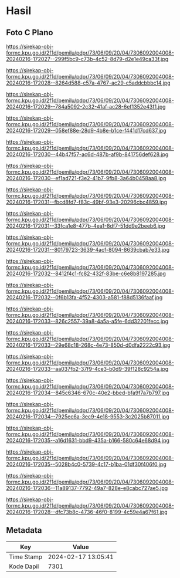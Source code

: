 # Hasil

## Foto C Plano

https://sirekap-obj-formc.kpu.go.id/2f1d/pemilu/pdpr/73/06/09/20/04/7306092004008-20240216-172027--299f5bc9-c73b-4c52-8d79-d2e1e49ca33f.jpg

https://sirekap-obj-formc.kpu.go.id/2f1d/pemilu/pdpr/73/06/09/20/04/7306092004008-20240216-172028--8264d588-c57a-4767-ac29-c5addcbbbc14.jpg

https://sirekap-obj-formc.kpu.go.id/2f1d/pemilu/pdpr/73/06/09/20/04/7306092004008-20240216-172029--784a5092-2c32-41af-ac28-6ef1352e43f1.jpg

https://sirekap-obj-formc.kpu.go.id/2f1d/pemilu/pdpr/73/06/09/20/04/7306092004008-20240216-172029--058ef88e-28d9-4b8e-b1ce-f441d17cd637.jpg

https://sirekap-obj-formc.kpu.go.id/2f1d/pemilu/pdpr/73/06/09/20/04/7306092004008-20240216-172030--44b47f57-ac6d-487b-af9b-841756def628.jpg

https://sirekap-obj-formc.kpu.go.id/2f1d/pemilu/pdpr/73/06/09/20/04/7306092004008-20240216-172030--ef1ad721-f3e2-41b7-9fb8-3a64b0458aa8.jpg

https://sirekap-obj-formc.kpu.go.id/2f1d/pemilu/pdpr/73/06/09/20/04/7306092004008-20240216-172031--fbcd8fd7-f83c-49bf-93e3-20296cbc4859.jpg

https://sirekap-obj-formc.kpu.go.id/2f1d/pemilu/pdpr/73/06/09/20/04/7306092004008-20240216-172031--33fca1e8-477b-4ea1-8df7-51dd9e2beeb6.jpg

https://sirekap-obj-formc.kpu.go.id/2f1d/pemilu/pdpr/73/06/09/20/04/7306092004008-20240216-172031--80179723-3639-4acf-8094-8639cbab7e33.jpg

https://sirekap-obj-formc.kpu.go.id/2f1d/pemilu/pdpr/73/06/09/20/04/7306092004008-20240216-172032--8412f4c1-fc82-432f-83be-c6e8b8197285.jpg

https://sirekap-obj-formc.kpu.go.id/2f1d/pemilu/pdpr/73/06/09/20/04/7306092004008-20240216-172032--0f6b13fa-4f52-4303-a581-f88d5136faaf.jpg

https://sirekap-obj-formc.kpu.go.id/2f1d/pemilu/pdpr/73/06/09/20/04/7306092004008-20240216-172033--826c2557-39a8-4a5a-a5fe-6dd32201fecc.jpg

https://sirekap-obj-formc.kpu.go.id/2f1d/pemilu/pdpr/73/06/09/20/04/7306092004008-20240216-172033--29e68c18-268c-4e73-850d-d0dfa2222c93.jpg

https://sirekap-obj-formc.kpu.go.id/2f1d/pemilu/pdpr/73/06/09/20/04/7306092004008-20240216-172033--aa037fb2-37f9-4ce3-b0d9-39f128c9254a.jpg

https://sirekap-obj-formc.kpu.go.id/2f1d/pemilu/pdpr/73/06/09/20/04/7306092004008-20240216-172034--845c6346-670c-40e2-bbed-bfa9f7a7b797.jpg

https://sirekap-obj-formc.kpu.go.id/2f1d/pemilu/pdpr/73/06/09/20/04/7306092004008-20240216-172034--7925ec6a-3ec9-4e18-9553-3c2025b87011.jpg

https://sirekap-obj-formc.kpu.go.id/2f1d/pemilu/pdpr/73/06/09/20/04/7306092004008-20240216-172035--a16d1631-bbd9-435a-b166-580c64e68d94.jpg

https://sirekap-obj-formc.kpu.go.id/2f1d/pemilu/pdpr/73/06/09/20/04/7306092004008-20240216-172035--5028b4c0-5739-4c17-b1ba-01df30f406f0.jpg

https://sirekap-obj-formc.kpu.go.id/2f1d/pemilu/pdpr/73/06/09/20/04/7306092004008-20240216-172036--11a89137-7792-49a7-828e-e8cabc727ae5.jpg

https://sirekap-obj-formc.kpu.go.id/2f1d/pemilu/pdpr/73/06/09/20/04/7306092004008-20240216-172028--dfc73b8c-4736-46f0-8199-4c59e4a67f61.jpg


## Metadata

| Key        | Value               |
| ---------- | ------------------- |
| Time Stamp | 2024-02-17 13:05:41 |
| Kode Dapil | 7301                |



